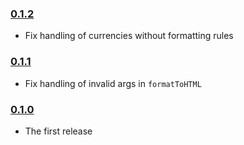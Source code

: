### [0.1.2](https://github.com/xsolla/money-formatter/releases/tag/v0.1.2)

- Fix handling of currencies without formatting rules

### [0.1.1](https://github.com/xsolla/money-formatter/releases/tag/v0.1.1)

- Fix handling of invalid args in `formatToHTML`

### [0.1.0](https://github.com/xsolla/money-formatter/releases/tag/v0.1.0)

- The first release
